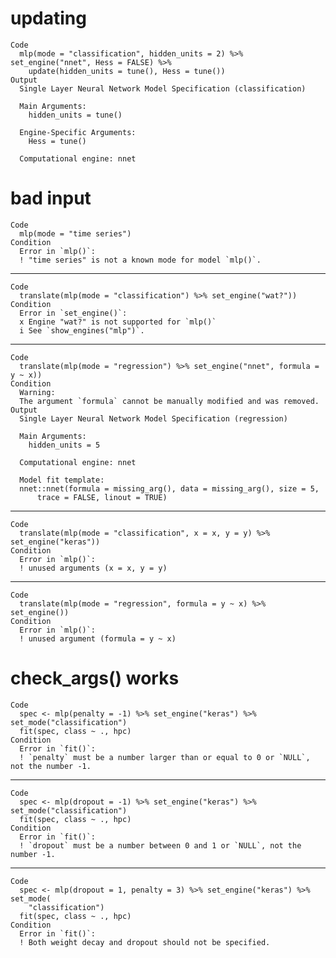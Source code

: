 # updating

    Code
      mlp(mode = "classification", hidden_units = 2) %>% set_engine("nnet", Hess = FALSE) %>%
        update(hidden_units = tune(), Hess = tune())
    Output
      Single Layer Neural Network Model Specification (classification)
      
      Main Arguments:
        hidden_units = tune()
      
      Engine-Specific Arguments:
        Hess = tune()
      
      Computational engine: nnet 
      

# bad input

    Code
      mlp(mode = "time series")
    Condition
      Error in `mlp()`:
      ! "time series" is not a known mode for model `mlp()`.

---

    Code
      translate(mlp(mode = "classification") %>% set_engine("wat?"))
    Condition
      Error in `set_engine()`:
      x Engine "wat?" is not supported for `mlp()`
      i See `show_engines("mlp")`.

---

    Code
      translate(mlp(mode = "regression") %>% set_engine("nnet", formula = y ~ x))
    Condition
      Warning:
      The argument `formula` cannot be manually modified and was removed.
    Output
      Single Layer Neural Network Model Specification (regression)
      
      Main Arguments:
        hidden_units = 5
      
      Computational engine: nnet 
      
      Model fit template:
      nnet::nnet(formula = missing_arg(), data = missing_arg(), size = 5, 
          trace = FALSE, linout = TRUE)

---

    Code
      translate(mlp(mode = "classification", x = x, y = y) %>% set_engine("keras"))
    Condition
      Error in `mlp()`:
      ! unused arguments (x = x, y = y)

---

    Code
      translate(mlp(mode = "regression", formula = y ~ x) %>% set_engine())
    Condition
      Error in `mlp()`:
      ! unused argument (formula = y ~ x)

# check_args() works

    Code
      spec <- mlp(penalty = -1) %>% set_engine("keras") %>% set_mode("classification")
      fit(spec, class ~ ., hpc)
    Condition
      Error in `fit()`:
      ! `penalty` must be a number larger than or equal to 0 or `NULL`, not the number -1.

---

    Code
      spec <- mlp(dropout = -1) %>% set_engine("keras") %>% set_mode("classification")
      fit(spec, class ~ ., hpc)
    Condition
      Error in `fit()`:
      ! `dropout` must be a number between 0 and 1 or `NULL`, not the number -1.

---

    Code
      spec <- mlp(dropout = 1, penalty = 3) %>% set_engine("keras") %>% set_mode(
        "classification")
      fit(spec, class ~ ., hpc)
    Condition
      Error in `fit()`:
      ! Both weight decay and dropout should not be specified.

